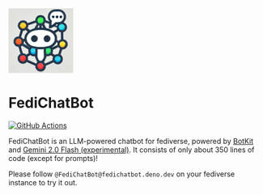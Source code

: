 <img src="./logo.png" width="128" height="128">

FediChatBot
===========

[![GitHub Actions][GitHub Actions badge]][GitHub Actions]

FediChatBot is an LLM-powered chatbot for fediverse, powered by [BotKit] and
[Gemini 2.0 Flash (experimental)].  It consists of only about 350 lines of code
(except for prompts)!

Please follow `@FediChatBot@fedichatbot.deno.dev` on your fediverse instance to
try it out.

[GitHub Actions]: https://github.com/fedify-dev/fedichatbot/actions/workflows/deploy.yaml
[GitHub Actions badge]: https://github.com/fedify-dev/fedichatbot/actions/workflows/deploy.yaml/badge.svg
[BotKit]: https://botkit.fedify.dev/
[Gemini 2.0 Flash (experimental)]: https://ai.google.dev/gemini-api/docs/models/gemini#gemini-2.0-flash
